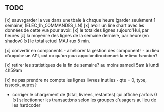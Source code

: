 ## TODO

[x] sauvegarder la vue dans une tbale à chaque heure (garder seulement 1 semaine) (ELEC_1h_COMMANDES_LN)
[x] avoir un line chart avec les données de cette vue pour avoir:
    [x] le total des lignes aujourd'Hui, par heures
    [x] la moyenne des lignes de la semaine dernière, par heure (en shadow)
    [x] le total actuel MAJ aux 5 min.

[x] convertir en components
    - améliorer la gestion des components
    - au lieu d'appeler un API, est-ce qu'on peut appeler directement la même function?
    
[x] retirer les statistiques de la fin de semaine? au moins samedi 5am à lundi 4h59am

[x] ne pas prendre ne compte les lignes livrées inutiles
    - qte = 0, type, isstock, autres?

- corriger le chargement de (total, livrees, restantes) qui affiche parfois 0
[x] sélectionner les transactions selon les groupes d'usagers au lieu de les hardcoder
